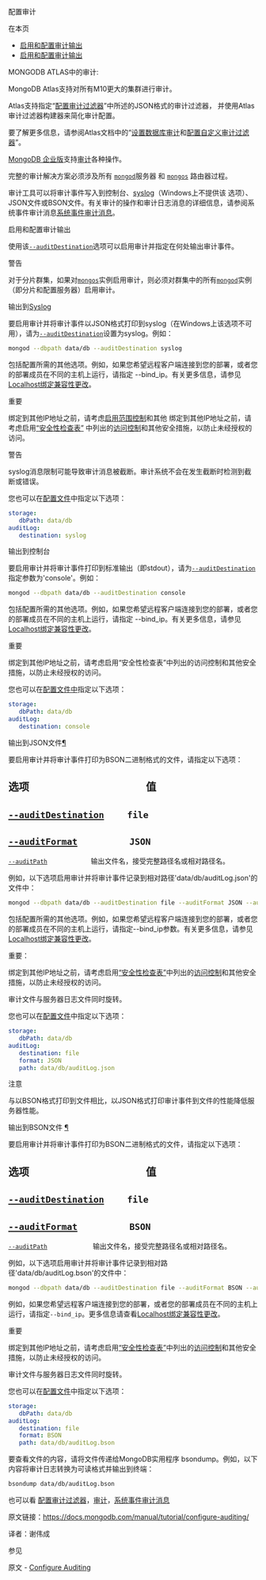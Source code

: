  配置审计

在本页
*   [启用和配置审计输出](enable-and-configure-audit-output)
*   [启用和配置审计输出](enable-and-configure-audit-output)


MONGODB ATLAS中的审计:

MongoDB Atlas支持对所有M10更大的集群进行审计。
 
Atlas支持指定“[配置审计过滤器](../configure-audit-filters/)”中所述的JSON格式的审计过滤器， 并使用Atlas审计过滤器构建器来简化审计配置。

要了解更多信息，请参阅Atlas文档中的“[设置数据库审计](https://docs.atlas.mongodb.com/database-auditing)和[配置自定义审计过滤器](https://docs.atlas.mongodb.com/tutorial/auditing-custom-filter)”。


[MongoDB 企业版](https://www.mongodb.com/products/mongodb-enterprise-advanced?jmp=docs)支持[审计](../../core/auditing/auditing)各种操作。

完整的审计解决方案必须涉及所有 [`mongod`](../../reference/program/mongod/bin.mongod "bin.mongod")服务器 和 [`mongos`](../../reference/program/mongos/bin.mongos "bin.mongos") 路由器过程。

审计工具可以将审计事件写入到控制台、[syslog](../../reference/glossary/term-syslog)（Windows上不提供该 选项）、JSON文件或BSON文件。有关审计的操作和审计日志消息的详细信息，请参阅系统事件审计消息[系统事件审计消息](../../reference/audit-message/)。


 启用和配置审计输出


使用该[`--auditDestination`](../../reference/program/mongod/cmdoption-mongod-auditdestination)选项可以启用审计并指定在何处输出审计事件。


警告

对于分片群集，如果对[`mongos`](../../reference/program/mongos/bin.mongos "bin.mongos")实例启用审计，则必须对群集中的所有[`mongod`](../../reference/program/mongod/bin.mongod "bin.mongod")实例（即分片和配置服务器）启用审计。


 输出到[Syslog](output-to-syslog "Permalink to this headline")


要启用审计并将审计事件以JSON格式打印到syslog（在Windows上该选项不可用），请为[`--auditDestination`](../../reference/program/mongod/cmdoption-mongod-auditdestination)设置为syslog。例如：

```sh
mongod --dbpath data/db --auditDestination syslog
```

包括配置所需的其他选项。例如，如果您希望远程客户端连接到您的部署，或者您的部署成员在不同的主机上运行，请指定 --bind_ip。有关更多信息，请参见 [Localhost绑定兼容性更改](../../release-notes/3.6-compatibility/bind-ip-compatibility)。


重要

绑定到其他IP地址之前，请考虑[启用范围控制](../../administration/security-checklist/checklist-auth)和其他
绑定到其他IP地址之前，请考虑启用[“安全性检查表”](../../administration/security-checklist/) 中列出的[访问控制](../../administration/security-checklist/checklist-auth)和其他安全措施，以防止未经授权的访问。

警告

syslog消息限制可能导致审计消息被截断。审计系统不会在发生截断时检测到截断或错误。

您也可以在[配置文件](../../reference/configuration-options/)中指定以下选项：

```yml
storage:
   dbPath: data/db
auditLog:
   destination: syslog
```

 输出到控制台

要启用审计并将审计事件打印到标准输出（即stdout），请为[`--auditDestination`](../../reference/program/mongod/cmdoption-mongod-auditdestination)指定参数为'console'。例如：

```sh
mongod --dbpath data/db --auditDestination console
```

包括配置所需的其他选项。例如，如果您希望远程客户端连接到您的部署，或者您的部署成员在不同的主机上运行，请指定 --bind_ip。有关更多信息，请参见 [Localhost绑定兼容性更改](../../release-notes/3.6-compatibility/bind-ip-compatibility)。

重要

绑定到其他IP地址之前，请考虑启用“安全性检查表”中列出的访问控制和其他安全措施，以防止未经授权的访问。

您也可以在[配置文件中](../../reference/configuration-options/)指定以下选项：

```yml
storage:
   dbPath: data/db
auditLog:
   destination: console
```

 输出到JSON文件[¶](output-to-json-file "Permalink to this headline")


要启用审计并将审计事件打印为BSON二进制格式的文件，请指定以下选项：


选项 &emsp;&emsp;&emsp;&emsp;&emsp;&emsp;&emsp;&emsp;&emsp;&emsp;&emsp;值 
------
[`--auditDestination`](../../reference/program/mongod/cmdoption-mongod-auditdestination) &emsp;&emsp;`file`
------
[`--auditFormat`](../../reference/program/mongod/cmdoption-mongod-auditformat)&emsp;&emsp;&emsp;&emsp;&emsp;`JSON`
------
[`--auditPath`](../../reference/program/mongod/cmdoption-mongod-auditpath) &emsp;&emsp;&emsp;&emsp;&emsp;&emsp;输出文件名，接受完整路径名或相对路径名。


例如，以下选项启用审计并将审计事件记录到相对路径'data/db/auditLog.json'的文件中：

```sh
mongod --dbpath data/db --auditDestination file --auditFormat JSON --auditPath data/db/auditLog.json
```

包括配置所需的其他选项。例如，如果您希望远程客户端连接到您的部署，或者您的部署成员在不同的主机上运行，请指定--bind_ip参数。有关更多信息，请参见[Localhost绑定兼容性更改](../../release-notes/3.6-compatibility/bind-ip-compatibility)。


重要：

绑定到其他IP地址之前，请考虑启用[“安全性检查表”](../../administration/security-checklist/)中列出的[访问控制](../../administration/security-checklist/checklist-auth)和其他安全措施，以防止未经授权的访问。

审计文件与服务器日志文件同时旋转。

您也可以在[配置文件](../../reference/configuration-options/)中指定以下选项：

```yml
storage:
   dbPath: data/db
auditLog:
   destination: file
   format: JSON
   path: data/db/auditLog.json
```

注意

与以BSON格式打印到文件相比，以JSON格式打印审计事件到文件的性能降低服务器性能。


 输出到BSON文件 [¶](output-to-bson-file "Permalink to this headline")


要启用审计并将审计事件打印为BSON二进制格式的文件，请指定以下选项：  

选项 &emsp;&emsp;&emsp;&emsp;&emsp;&emsp;&emsp;&emsp;&emsp;&emsp;&emsp;值 
------
[`--auditDestination`](../../reference/program/mongod/cmdoption-mongod-auditdestination) &emsp;&emsp;`file`
------
[`--auditFormat`](../../reference/program/mongod/cmdoption-mongod-auditformat)&emsp;&emsp;&emsp;&emsp;&emsp;`BSON`
------
[`--auditPath`](../../reference/program/mongod/cmdoption-mongod-auditpath) &emsp;&emsp;&emsp;&emsp;&emsp;&emsp; 输出文件名，接受完整路径名或相对路径名。


例如，以下选项启用审计并将审计事件记录到相对路径'data/db/auditLog.bson'的文件中：

```sh
mongod --dbpath data/db --auditDestination file --auditFormat BSON --auditPath data/db/auditLog.bson
```

例如，如果您希望远程客户端连接到您的部署，或者您的部署成员在不同的主机上运行，请指定`--bind_ip`。更多信息请查看[Localhost绑定兼容性更改](../../release-notes/3.6-compatibility/bind-ip-compatibility)。


重要

绑定到其他IP地址之前，请考虑启用[“安全性检查表”](../../administration/security-checklist/)中列出的[访问控制](../../administration/security-checklist/checklist-auth)和其他安全措施，以防止未经授权的访问。

审计文件与服务器日志文件同时旋转。

您也可以在[配置文件](../../reference/configuration-options/)中指定以下选项：

```yml
storage:
   dbPath: data/db
auditLog:
   destination: file
   format: BSON
   path: data/db/auditLog.bson
```


要查看文件的内容，请将文件传递给MongoDB实用程序 bsondump。例如，以下内容将审计日志转换为可读格式并输出到终端：

```sh
bsondump data/db/auditLog.bson
```

也可以看
[配置审计过滤器](../configure-audit-filters/)，[审计](../../core/auditing/)，[系统事件审计消息](../../reference/audit-message/)

原文链接：https://docs.mongodb.com/manual/tutorial/configure-auditing/

译者：谢伟成


 参见

原文 - [Configure Auditing]( https://docs.mongodb.com/manual/tutorial/configure-auditing/ )

